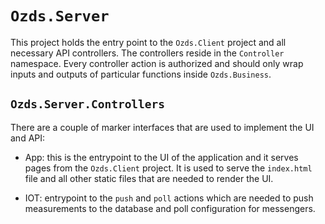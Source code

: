 # `Ozds.Server`

This project holds the entry point to the `Ozds.Client` project and all
necessary API controllers. The controllers reside in the `Controller` namespace.
Every controller action is authorized and should only wrap inputs and outputs of
particular functions inside `Ozds.Business`.

## `Ozds.Server.Controllers`

There are a couple of marker interfaces that are used to implement the UI and
API:

- App: this is the entrypoint to the UI of the application and it serves pages
  from the `Ozds.Client` project. It is used to serve the `index.html` file and
  all other static files that are needed to render the UI.

- IOT: entrypoint to the `push` and `poll` actions which are needed to push
  measurements to the database and poll configuration for messengers.
